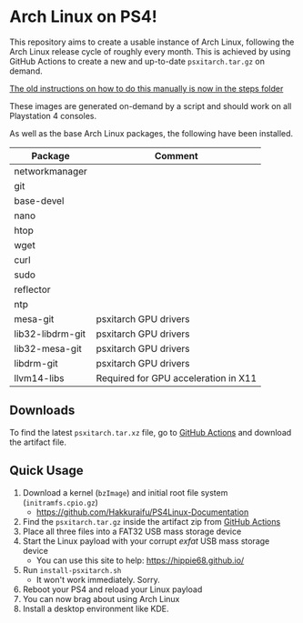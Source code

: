 # Arch Linux on PS4!

This repository aims to create a usable instance of Arch Linux, following the Arch Linux release cycle of roughly every month.
This is achieved by using GitHub Actions to create a new and up-to-date `psxitarch.tar.gz` on demand.

[The old instructions on how to do this manually is now in the steps folder](./steps/README.md)

These images are generated on-demand by a script and should work on all Playstation 4 consoles.

As well as the base Arch Linux packages, the following have been installed.

| Package          | Comment                              |
| ---------------- | ------------------------------------ |
| networkmanager   |                                      |
| git              |                                      |
| base-devel       |                                      |
| nano             |                                      |
| htop             |                                      |
| wget             |                                      |
| curl             |                                      |
| sudo             |                                      |
| reflector        |                                      |
| ntp              |                                      |
| mesa-git         | psxitarch GPU drivers                |
| lib32-libdrm-git | psxitarch GPU drivers                |
| lib32-mesa-git   | psxitarch GPU drivers                |
| libdrm-git       | psxitarch GPU drivers                |
| llvm14-libs      | Required for GPU acceleration in X11 |

## Downloads

To find the latest `psxitarch.tar.xz` file, go to [GitHub Actions](https://github.com/7coil/archlinux-on-ps4/actions) and download the artifact file.

## Quick Usage

1. Download a kernel (`bzImage`) and initial root file system (`initramfs.cpio.gz`)
   - https://github.com/Hakkuraifu/PS4Linux-Documentation
2. Find the `psxitarch.tar.gz` inside the artifact zip from [GitHub Actions](https://github.com/7coil/archlinux-on-ps4/actions)
3. Place all three files into a FAT32 USB mass storage device
4. Start the Linux payload with your corrupt _exfat_ USB mass storage device
   - You can use this site to help: https://hippie68.github.io/
5. Run `install-psxitarch.sh`
   - It won't work immediately. Sorry.
6. Reboot your PS4 and reload your Linux payload
7. You can now brag about using Arch Linux
8. Install a desktop environment like KDE.

